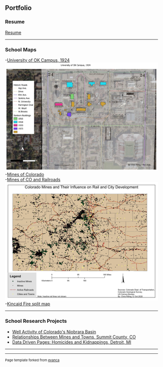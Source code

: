 ## Portfolio

### Resume
[Resume](pdf/Resume.pdf)


---

### School Maps 

-[University of OK Campus, 1924](pdf/Lab_9_Map_2.pdf) 
<img src="images/Lab_9_Map_2.jpg?raw=true"/><br/>
-[Mines of Colorado](https://arcg.is/1zmqWS0)<br/>
-[Mines of CO and Railroads](images/CO_Mines.jpg)
<img src="images/CO_Mines.jpg?raw=true"/><br/>
-[Kincaid Fire split map](https://crilling86.users.earthengine.app/view/kincade-fire)

---


### School Research Projects

- [Well Activity of Colorado's Niobrara Basin](pdf/Nio_Basin.pdf)
- [Relationships Between Mines and Towns, Summit County, CO](pdf/Relationships.pdf)
- [Data Driven Pages: Homicides and Kidnappings, Detroit, MI](pdf/Lab_10.pdf)

---




---
<p style="font-size:11px">Page template forked from <a href="https://github.com/evanca/quick-portfolio">evanca</a></p>
<!-- Remove above link if you don't want to attibute -->
